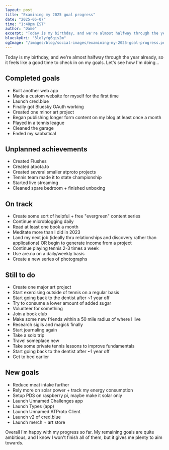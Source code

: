 ```yaml
---
layout: post
title: "Examining my 2025 goal progress"
date: "2025-05-07"
time: "1:48pm EST"
author: "Dame"
excerpt: "Today is my birthday, and we're almost halfway through the year already, so it feels like a good time to check in on my goals."
blueskyUri: "3lolyfg6qis2m"
ogImage: "/images/blog/social-images/examining-my-2025-goal-progress.png"
---
```


Today is my birthday, and we're almost halfway through the year already, so it feels like a good time to check in on my goals. Let's see how I'm doing...

## Completed goals
- Built another web app
- Made a custom website for myself for the first time
- Launch cred.blue
- Finally got Bluesky OAuth working
- Created one minor art project
- Began publishing longer form content on my blog at least once a month
- Played in a tennis league
- Cleaned the garage
- Ended my sabbatical

## Unplanned achievements
- Created Flushes
- Created atpota.to
- Created several smaller atproto projects
- Tennis team made it to state championship
- Started live streaming
- Cleaned spare bedroom + finished unboxing

## On track
- Create some sort of helpful + free "evergreen" content series
- Continue microblogging daily
- Read at least one book a month
- Meditate more than I did in 2023
- Land my next job (ideally thru relationships and discovery rather than applications) OR begin to generate income from a project
- Continue playing tennis 2-3 times a week
- Use are.na on a daily/weekly basis
- Create a new series of photographs

## Still to do
- Create one major art project
- Start exercising outside of tennis on a regular basis
- Start going back to the dentist after ~1 year off
- Try to consume a lower amount of added sugar
- Volunteer for something
- Join a book club
- Make some new friends within a 50 mile radius of where I live
- Research sigils and magick finally
- Start journaling again
- Take a solo trip
- Travel someplace new
- Take some private tennis lessons to improve fundamentals
- Start going back to the dentist after ~1 year off
- Get to bed earlier

## New goals
- Reduce meat intake further
- Rely more on solar power + track my energy consumption
- Setup PDS on raspberry pi, maybe make it solar only
- Launch Unnamed Challenges app
- Launch Types (app)
- Launch Unnamed ATProto Client
- Launch v2 of cred.blue
- Launch merch + art store

Overall I'm happy with my progress so far. My remaining goals are quite ambitious, and I know I won't finish all of them, but it gives me plenty to aim towards.